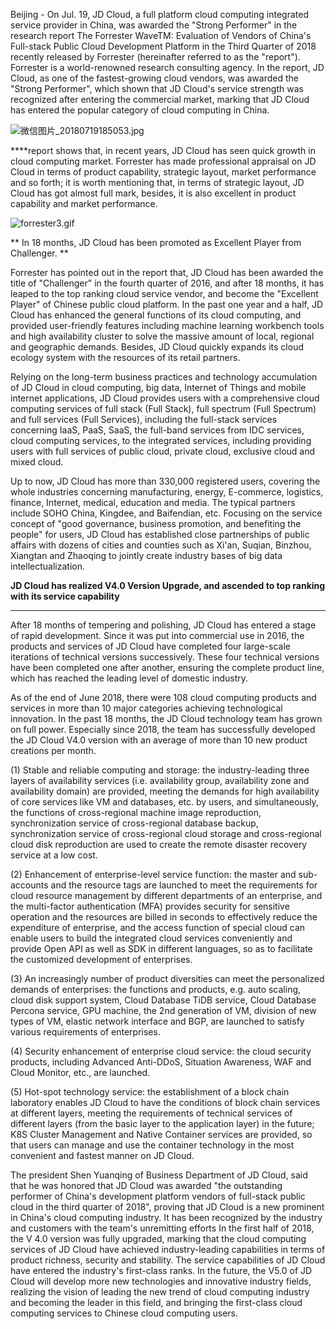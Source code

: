 Beijing - On Jul. 19, JD Cloud, a full platform cloud computing integrated service provider in China, was awarded the "Strong Performer" in the research report The Forrester WaveTM: Evaluation of Vendors of China's Full-stack Public Cloud Development Platform in the Third Quarter of 2018 recently released by Forrester (hereinafter referred to as the "report"). Forrester is a world-renowned research consulting agency. In the report, JD Cloud, as one of the fastest-growing cloud vendors, was awarded the "Strong Performer", which shown that JD Cloud's service strength was recognized after entering the commercial market, marking that JD Cloud has entered the popular category of cloud computing in China.

![微信图片_20180719185053.jpg]()

****report shows that, in recent years, JD Cloud has seen quick growth in cloud computing market. Forrester has made professional appraisal on JD Cloud in terms of product capability, strategic layout, market performance and so forth; it is worth mentioning that, in terms of strategic layout, JD Cloud has got almost full mark, besides, it is also excellent in product capability and market performance.

![forrester3.gif]()

** In 18 months, JD Cloud has been promoted as Excellent Player from Challenger. **

Forrester has pointed out in the report that, JD Cloud has been awarded the title of "Challenger" in the fourth quarter of 2016, and after 18 months, it has leaped to the top ranking cloud service vendor, and become the "Excellent Player" of Chinese public cloud platform. In the past one year and a half, JD Cloud has enhanced the general functions of its cloud computing, and provided user-friendly features including machine learning workbench tools and high availability cluster to solve the massive amount of local, regional and geographic demands. Besides, JD Cloud quickly expands its cloud ecology system with the resources of its retail partners.

Relying on the long-term business practices and technology accumulation of JD Cloud in cloud computing, big data, Internet of Things and mobile internet applications, JD Cloud provides users with a comprehensive cloud computing services of full stack (Full Stack), full spectrum (Full Spectrum) and full services (Full Services), including the full-stack services concerning IaaS, PaaS, SaaS, the full-band services from IDC services, cloud computing services, to the integrated services, including providing users with full services of public cloud, private cloud, exclusive cloud and mixed cloud.

Up to now, JD Cloud has more than 330,000 registered users, covering the whole industries concerning manufacturing, energy, E-commerce, logistics, finance, Internet, medical, education and media. The typical partners include SOHO China, Kingdee, and Baifendian, etc. Focusing on the service concept of "good governance, business promotion, and benefiting the people" for users, JD Cloud has established close partnerships of public affairs with dozens of cities and counties such as Xi'an, Suqian, Binzhou, Xiangtan and Zhaoqing to jointly create industry bases of big data intellectualization.

**JD Cloud has realized V4.0 Version Upgrade, and ascended to top ranking with its service capability**

****

After 18 months of tempering and polishing, JD Cloud has entered a stage of rapid development. Since it was put into commercial use in 2016, the products and services of JD Cloud have completed four large-scale iterations of technical versions successively. These four technical versions have been completed one after another, ensuring the complete product line, which has reached the leading level of domestic industry.

As of the end of June 2018, there were 108 cloud computing products and services in more than 10 major categories achieving technological innovation. In the past 18 months, the JD Cloud technology team has grown on full power. Especially since 2018, the team has successfully developed the JD Cloud V4.0 version with an average of more than 10 new product creations per month.

(1) Stable and reliable computing and storage: the industry-leading three layers of availability services (i.e. availability group, availability zone and availability domain) are provided, meeting the demands for high availability of core services like VM and databases, etc. by users, and simultaneously, the functions of cross-regional machine image reproduction, synchronization service of cross-regional database backup, synchronization service of cross-regional cloud storage and cross-regional cloud disk reproduction are used to create the remote disaster recovery service at a low cost.

(2) Enhancement of enterprise-level service function: the master and sub-accounts and the resource tags are launched to meet the requirements for cloud resource management by different departments of an enterprise, and the multi-factor authentication (MFA) provides security for sensitive operation and the resources are billed in seconds to effectively reduce the expenditure of enterprise, and the access function of special cloud can enable users to build the integrated cloud services conveniently and provide Open API as well as SDK in different languages, so as to facilitate the customized development of enterprises.

(3) An increasingly number of product diversities can meet the personalized demands of enterprises: the functions and products, e.g. auto scaling, cloud disk support system, Cloud Database TiDB service, Cloud Database Percona service, GPU machine, the 2nd generation of VM, division of new types of VM, elastic network interface and BGP, are launched to satisfy various requirements of enterprises.

(4) Security enhancement of enterprise cloud service: the cloud security products, including Advanced Anti-DDoS, Situation Awareness, WAF and Cloud Monitor, etc., are launched.

(5) Hot-spot technology service: the establishment of a block chain laboratory enables JD Cloud to have the conditions of block chain services at different layers, meeting the requirements of technical services of different layers (from the basic layer to the application layer) in the future; K8S Cluster Management and Native Container services are provided, so that users can manage and use the container technology in the most convenient and fastest manner on JD Cloud.

The president Shen Yuanqing of Business Department of JD Cloud, said that he was honored that JD Cloud was awarded "the outstanding performer of China's development platform vendors of full-stack public cloud in the third quarter of 2018", proving that JD Cloud is a new prominent in China's cloud computing industry. It has been recognized by the industry and customers with the team's unremitting efforts In the first half of 2018, the V 4.0 version was fully upgraded, marking that the cloud computing services of JD Cloud have achieved industry-leading capabilities in terms of product richness, security and stability. The service capabilities of JD Cloud have entered the industry's first-class ranks. In the future, the V5.0 of JD Cloud will develop more new technologies and innovative industry fields, realizing the vision of leading the new trend of cloud computing industry and becoming the leader in this field, and bringing the first-class cloud computing services to Chinese cloud computing users.
